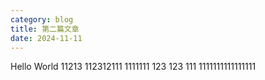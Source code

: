 ```yaml
---
category: blog
title: 第二篇文章
date: 2024-11-11
---
```


Hello World
11213
112312111
1111111
123
123
111
1111111111111111
